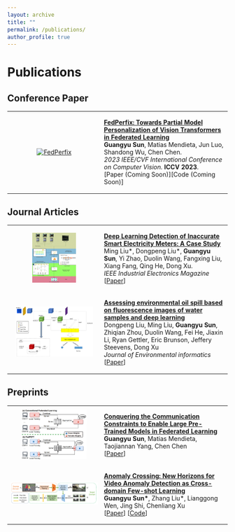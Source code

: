 ```yaml
---
layout: archive
title: ""
permalink: /publications/
author_profile: true
---
```


<style>
table.imgtable, table.imgtable td{
  border: none;
  /* text-align: left; */
}
td.img {
  border: none;
  text-align: center;
  width: 200px;
  height: 120px;
}
</style>

# <i class="fa fa-fw fa-copy"></i> Publications

## Conference Paper

<table class='imgtable'>
  <tr>
    <td class="img">
      <a href="http://likeyhnbm.github.io/publications/FedPerfix"><img src="https://likeyhnbm.github.io/images/fedperfix.png?raw=true" alt="FedPerfix"  height="95%" style='object-fit:contain;'/></a>
    </td>
    <td align="left">
      <p>
        <a href="http://likeyhnbm.github.io/publications/FedPerfix"><b>FedPerfix: Towards Partial Model Personalization of Vision Transformers in Federated Learning</b><br></a>
        <b>Guangyu Sun</b>, Matias Mendieta, Jun Luo, Shandong Wu, Chen Chen.<br>
        <i>2023 IEEE/CVF International Conference on Computer Vision. </i><b>ICCV 2023</b>.<br>
        [<a >Paper (Coming Soon)</a>][<a>Code (Coming Soon)</a>]
      </p>
    </td>
  </tr>
</table>

## Journal Articles

<table class='imgtable'>
  <tr>
    <td class="img">
      <a href="http://likeyhnbm.github.io/publications/electric">
      <img src="../images/electric.gif?raw=true" alt="" height="95%" style='object-fit:contain;'/>
      </a>
    </td>
    <td align="left">
      <p>
        <a href="http://likeyhnbm.github.io/publications/electric">
        <b>Deep Learning Detection of Inaccurate Smart Electricity Meters: A Case Study</b></a><br>
        Ming Liu*, Dongpeng Liu*, <b>Guangyu Sun</b>, Yi Zhao, Duolin Wang, Fangxing Liu, Xiang Fang, Qing He, Dong Xu.<br>
        <i>IEEE Industrial Electronics Magazine</i><br>
        [<a href="https://ieeexplore.ieee.org/document/9300285">Paper</a>]
      </p>
    </td>
  </tr>
  <tr>
    <td class="img">
     <a href="http://likeyhnbm.github.io/publications/water">
      <img src="../images/water.jpg?raw=true" alt=""  height="95%" style='object-fit:contain;'/></a>
    </td>
    <td align="left">
      <p>
        <a href="http://likeyhnbm.github.io/publications/water">
        <b>Assessing environmental oil spill based on fluorescence images of water samples and deep learning</b> </a><br>
        Dongpeng Liu, Ming Liu, <b>Guangyu Sun</b>, Zhiqian Zhou, Duolin Wang, Fei He, Jiaxin Li, Ryan Gettler, Eric Brunson, Jeffery Steevens, Dong Xu<br>
        <i>Journal of Environmental informatics</i><br>
        [<a href="https://pubs.er.usgs.gov/publication/70243648">Paper</a>]
      </p>
    </td>
  </tr>
</table>

## Preprints

<table class='imgtable'>
  <tr>
    <td class="img">
    <a href="http://likeyhnbm.github.io/publications/FedPEFT">
    <img src="../images/FedPEFT.jpeg" alt=""  height="95%" style='object-fit:contain;' />
      </a>
    </td>
    <td align="left">
      <p>
        <a href="http://likeyhnbm.github.io/publications/FedPEFT">
        <b>Conquering the Communication Constraints to Enable Large Pre-Trained Models in Federated Learning</b><br></a>
        <b>Guangyu Sun</b>, Matias Mendieta, Taojiannan Yang, Chen Chen<br>
        [<a href="https://arxiv.org/abs/2210.01708">Paper</a>]
      </p>
    </td>
  </tr>
  <tr>
    <td class="img">
     <a href="http://likeyhnbm.github.io/publications/AnomalyCrossing">
      <img src="../images/anomalycrossing.png" alt=""  height="95%" style='object-fit:contain;' />
      </a>
    </td>
    <td align="left">
      <p>
        <a href="http://likeyhnbm.github.io/publications/AnomalyCrossing">
        <b>Anomaly Crossing: New Horizons for Video Anomaly Detection as Cross-domain Few-shot Learning</b></a><br>
        <b>Guangyu Sun*</b>, Zhang Liu*, Lianggong Wen, Jing Shi, Chenliang Xu<br>
        [<a href="https://arxiv.org/abs/2112.06320">Paper</a>]
        [<a href="https://github.com/likeyhnbm/AnomalyCrossing">Code</a>]
      </p>
    </td>
  </tr>
</table>


